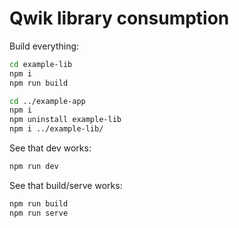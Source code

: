 # Qwik library consumption

Build everything:

```bash
cd example-lib
npm i
npm run build

cd ../example-app
npm i
npm uninstall example-lib
npm i ../example-lib/
```

See that dev works:

```bash
npm run dev
```

See that build/serve works:

```bash
npm run build
npm run serve
```
